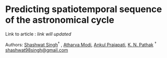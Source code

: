 # Predicting spatiotemporal sequence of the astronomical cycle 

Link to article : *link will updated*

Authors: [Shashwat Singh](https://github.com/SSingh087/)<sup>†</sup> , [Atharva Modi](https://github.com/AntiNeutrino03), [Ankul Prajapati](https://www.researchgate.net/profile/Ankul_Prajapati), [K. N. Pathak](https://www.researchgate.net/profile/Kamlesh_Pathak)
<sup>†</sup> shashwat98singh@gmail.com 
